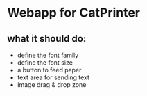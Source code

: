 # Webapp for CatPrinter


## what it should do:

- define the font family
- define the font size
- a button to feed paper
- text area for sending text
- image drag & drop zone